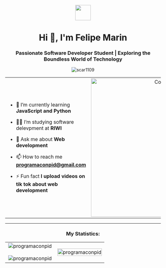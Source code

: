 <p align="center"><picture align="center"><img align="center" src = "https://github.com/7oSkaaa/7oSkaaa/blob/main/Images/about_me.gif?raw=true" width = 50px></picture></p>
<h1 align="center">Hi 👋, I'm Felipe Marin</h1>
<h3 align="center">Passionate Software Developer Student | Exploring the Boundless World of Technology</h3>
<p align="center"> <img src="https://komarev.com/ghpvc/?username=scar1109&label=Profile%20views&color=0e75b6&style=flat" alt="scar1109" /> </p>

<table align="center">
<tr border="none">
<td width="50%" align="left">
  
- 🌱 I’m currently learning **JavaScript and Python**

- 🧑‍🎓 I’m studying software delevpment at **RIWI**

- 💬 Ask me about **Web development**

- 📫 How to reach me **programaconpid@gmail.com**
  
- ⚡ Fun fact **I upload videos on tik tok about web development**

</td>
<td width="50%" align="center">

  <img align="center" alt="Coding" width="450" src="https://repository-images.githubusercontent.com/588181932/e36ec678-7984-4cdd-8e4c-a3932772ff8e">

  
  </td>
</tr>
</table>

---

<h3 align="center">My Statistics:</h3>
<p align="center">
<table align="center">
<tr border="none">
<td width="50%" align="center">
  
  <img align="center" src="https://github-readme-streak-stats.herokuapp.com/?user=programaconpid&theme=dark" alt="programaconpid" />
  <br></br>
  <img align="center" src="https://github-readme-stats.vercel.app/api?username=programaconpid&show_icons=true&theme=tokyonight&locale=en" alt="programaconpid" /> 
</td>
<td width="50%" align="center">

  <img align="center" src="https://github-readme-stats.vercel.app/api/top-langs?username=programaconpid&show_icons=true&theme=tokyonight&locale=en&layout=compact" alt="programaconpid" height="100%" width="100%" />
  
  </td>
</tr>
</table>
